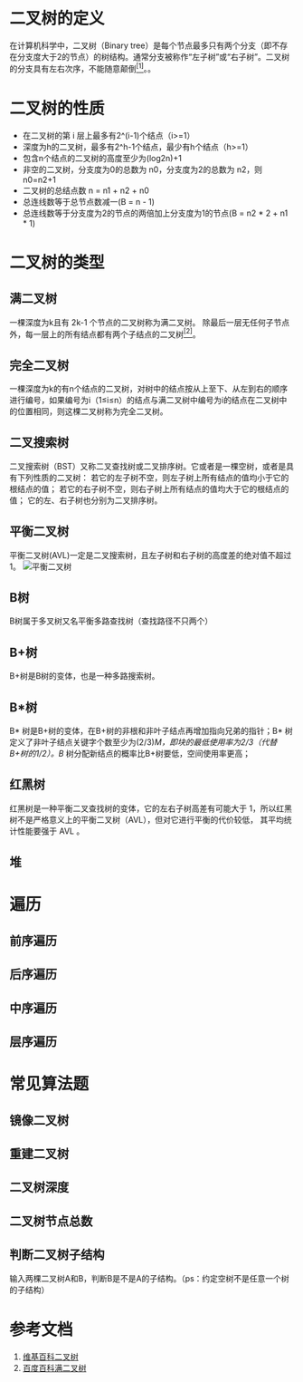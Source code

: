 # 二叉树的定义

在计算机科学中，二叉树（Binary tree）是每个节点最多只有两个分支（即不存在分支度大于2的节点）的树结构。通常分支被称作“左子树”或“右子树”。二叉树的分支具有左右次序，不能随意颠倒[<sup>[1]</sup>](#参考文档)。。

# 二叉树的性质

- 在二叉树的第 i 层上最多有2^(i-1)个结点（i>=1）
- 深度为h的二叉树，最多有2^h-1个结点，最少有h个结点（h>=1）
- 包含n个结点的二叉树的高度至少为(log2n)+1
- 非空的二叉树，分支度为0的总数为 n0，分支度为2的总数为 n2，则n0=n2+1
- 二叉树的总结点数 n = n1 + n2 + n0
- 总连线数等于总节点数减一(B = n - 1)
- 总连线数等于分支度为2的节点的两倍加上分支度为1的节点(B = n2 * 2 + n1 * 1)

# 二叉树的类型

## 满二叉树

一棵深度为k且有 2k-1 个节点的二叉树称为满二叉树。
除最后一层无任何子节点外，每一层上的所有结点都有两个子结点的二叉树[<sup>[2]</sup>](#参考文档)。

## 完全二叉树

一棵深度为k的有n个结点的二叉树，对树中的结点按从上至下、从左到右的顺序进行编号，如果编号为i（1≤i≤n）的结点与满二叉树中编号为i的结点在二叉树中的位置相同，则这棵二叉树称为完全二叉树。

## 二叉搜索树

二叉搜索树（BST）又称二叉查找树或二叉排序树。它或者是一棵空树，或者是具有下列性质的二叉树： 若它的左子树不空，则左子树上所有结点的值均小于它的根结点的值； 若它的右子树不空，则右子树上所有结点的值均大于它的根结点的值； 它的左、右子树也分别为二叉排序树。

## 平衡二叉树

平衡二叉树(AVL)一定是二叉搜索树，且左子树和右子树的高度差的绝对值不超过1。
![平衡二叉树](../../assets/img/tree/balanceTree.png)

## B树

B树属于多叉树又名平衡多路查找树（查找路径不只两个）

## B+树

B+树是B树的变体，也是一种多路搜索树。
## B*树

B* 树是B+树的变体，在B+树的非根和非叶子结点再增加指向兄弟的指针；B* 树定义了非叶子结点关键字个数至少为(2/3)*M，即块的最低使用率为2/3（代替B+树的1/2）。B* 树分配新结点的概率比B+树要低，空间使用率更高；

## 红黑树

红黑树是一种平衡二叉查找树的变体，它的左右子树高差有可能大于 1，所以红黑树不是严格意义上的平衡二叉树（AVL），但对它进行平衡的代价较低， 其平均统计性能要强于 AVL 。

## 堆


# 遍历

## 前序遍历

## 后序遍历

## 中序遍历

## 层序遍历

# 常见算法题

## 镜像二叉树

## 重建二叉树

## 二叉树深度

## 二叉树节点总数

## 判断二叉树子结构

输入两棵二叉树A和B，判断B是不是A的子结构。（ps：约定空树不是任意一个树的子结构）

# 参考文档

1. [维基百科二叉树](https://zh.wikipedia.org/wiki/%E4%BA%8C%E5%8F%89%E6%A0%91)
2. [百度百科满二叉树](https://baike.baidu.com/item/满二叉树/7773283)